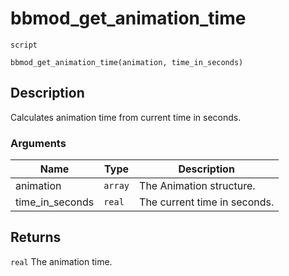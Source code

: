 # bbmod_get_animation_time
`script`
```gml
bbmod_get_animation_time(animation, time_in_seconds)
```

## Description
Calculates animation time from current time in seconds.

### Arguments
| Name | Type | Description |
| ---- | ---- | ----------- |
| animation | `array` | The Animation structure. |
| time_in_seconds | `real` | The current time in seconds. |

## Returns
`real` The animation time.